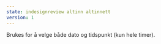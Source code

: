 ```yaml
---
state: indesignreview altinn altinnett
version: 1
---
```


Brukes for å velge både dato og tidspunkt (kun hele timer).